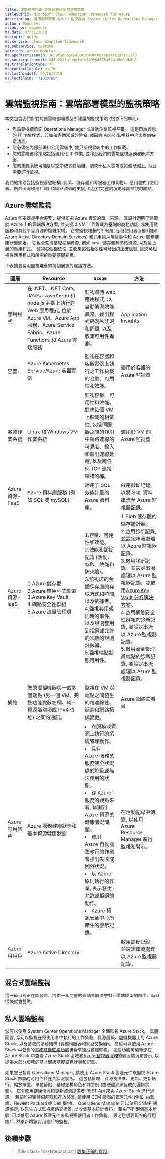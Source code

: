 ```yaml
---
title: 雲端監視指南–雲端部署模型的監視策略
titleSuffix: Microsoft Cloud Adoption Framework for Azure
description: 選擇何時使用 Azure 監視器或 System Center Operations Manager Microsoft Azure
author: MGoedtel
ms.author: magoedte
ms.date: 07/31/2019
ms.topic: guide
ms.service: cloud-adoption-framework
ms.subservice: operate
services: azure-monitor
ms.openlocfilehash: 3659f5e965e5a80c3b490f8b106a4cc30f1711a9
ms.sourcegitcommit: 443c28f3afeedfbfe8b9980875a54afdbebd83a8
ms.translationtype: MT
ms.contentlocale: zh-TW
ms.lasthandoff: 09/16/2019
ms.locfileid: "71030708"
---
```

# <a name="cloud-monitoring-guide-monitoring-strategy-for-cloud-deployment-models"></a>雲端監視指南：雲端部署模型的監視策略

本文包含我們針對每個雲端部署模型所建議的監視策略 (根據下列準則):

- 您需要持續承諾 Operations Manager 或其他企業監視平臺。 這是因為與您的 IT 作業程式、知識和專業知識的整合, 或因為 Azure 監視器中尚未提供特定功能。
- 您必須在內部部署和公用雲端中, 或只監視雲端中的工作負載。
- 您的雲端遷移策略包括現代化 IT 作業, 並移至我們的雲端監視服務和解決方案。
- 您的重要系統可能是以空中或實體隔離、裝載于私人雲端或實體硬體上, 而且需要進行監視。

我們的策略包括監視基礎結構 (計算、儲存體和伺服器工作負載)、應用程式 (使用者、例外狀況和用戶端) 和網路資源的支援, 以提供完整的服務導向監視的觀點。

## <a name="azure-cloud-monitoring"></a>Azure 雲端監視

Azure 監視器是平台服務，提供監視 Azure 資源的單一來源。 其設計適用于建置於 Azure 上的雲端解決方案, 並支援以 VM 工作負載為基礎的商務功能, 或使用微服務和其他平臺資源的複雜架構。 它會監視堆疊的所有層, 從租使用者服務 (例如 Azure Active Directory Domain Services) 和訂用帳戶層級事件和 Azure 服務健康狀態開始。 它也會監視基礎結構資源, 例如 Vm、儲存體和網路資源, 以及最上層的應用程式。 監視每個相依性, 並收集每個相依性可發出的正確信號, 讓您可檢視性應用程式和所需的重要基礎結構。

下表摘要說明監視堆疊的每個層級的建議方法。

<!-- markdownlint-disable MD033 -->

圖層 | Resource | `Scope` | 方法
---|---|---|----
應用程式 | 在 .NET、.NET Core、JAVA、JavaScript 和 node.js 平臺上執行的 Web 應用程式, 位於 Azure VM、Azure App 服務、Azure Service Fabric、Azure Functions 和 Azure 雲端服務 | 監視即時 web 應用程式, 以自動偵測效能異常、找出程式碼例外狀況和問題, 以及收集可用性遙測。 |  Application Insights
容器 | Azure Kubernetes Service/Azure 容器實例 | 監視在容器和容器實例上執行之工作負載的容量、可用性和效能。 | 適用於容器的 Azure 監視器
客體作業系統 | Linux 和 Windows VM 作業系統 | 監視容量、可用性和效能。 對應每個 VM 上裝載的相依性, 包括伺服器之間的作用中網路連線的可見度、輸入和輸出連線延遲, 以及跨任何 TCP 連接架構的埠。 | 適用於 VM 的 Azure 監視器
Azure 資源-PaaS | Azure 資料庫服務 (例如 SQL 或 mySQL) | 適用于 SQL 效能計量的 Azure 資料庫。 | 啟用診斷記錄, 以將 SQL 資料串流至 Azure 監視器記錄。
Azure 資源-IaaS | 1.Azure 儲存體<br/> 2.Azure 應用程式閘道<br/> 3.Azure Key Vault<br/> 4.網路安全性群組<br/> 5.Azure 流量管理員 | 1.容量、可用性和效能。<br/> 2.效能和診斷記錄 (活動、存取、效能和防火牆)。<br/> 3.監視您的金鑰保存庫的存取方式和時間, 以及依據者。<br/> 4.監視套用規則時的事件, 以及規則套用到拒絕或允許的次數的規則計數器。<br/>5.監視端點狀態可用性。 | 1.Blob 儲存體的儲存體計量。<br/> 2.啟用診斷記錄, 並設定串流處理以 Azure 監視器記錄。<br/> 3.啟用診斷記錄，並設定串流處理以 Azure 監視器記錄，並啟用[Azure Key Vault 分析解決方案](https://docs.microsoft.com/azure/azure-monitor/insights/azure-key-vault)。 <br/> 4.啟用網路安全性群組的診斷記錄, 並設定串流以 Azure 監視器記錄。<br/> 5.啟用流量管理員端點的診斷記錄, 並設定串流處理以 Azure 監視器記錄。
網路| 您的虛擬機器與一或多個端點 (另一個 VM、完整功能變數名稱、統一資源識別項或 IPv4 位址) 之間的通訊。 | 監視在 VM 與端點之間發生的可連線性、延遲和網路拓撲變更。 | Azure 網路監看員
Azure 訂用帳戶 | Azure 服務健康狀態和基本資源健康狀態 | <li> 在服務或資源上執行的系統管理動作。<br/><li> 具有 Azure 服務的服務健全狀況處於降級或無法使用的狀態。<br/><li> 從 Azure 服務的觀點來看, 偵測到 Azure 資源的健康情況問題。<br/><li> 使用 Azure 自動調整執行的作業會指出失敗或例外狀況。 <br/><li> 以 Azure 原則執行的作業, 表示發生允許或拒絕的動作。<br/><li> Azure 資訊安全中心所產生的警示記錄。 |在活動記錄中傳遞, 以使用 Azure Resource Manager 進行監視和警示。
Azure 租用戶|Azure Active Directory || 啟用診斷記錄, 並設定串流處理以 Azure 監視器記錄。

<!-- markdownlint-enable MD033 -->

## <a name="hybrid-cloud-monitoring"></a>混合式雲端監視

這一節目前正在開發中，提供一組完整的建議來解決您對此雲端模型的關注，而且很快就會提供。  

## <a name="private-cloud-monitoring"></a>私人雲端監視

您可以使用 System Center Operations Manager 全面監視 Azure Stack。 具體而言, 您可以監視在租使用者中執行的工作負載、資源層級、虛擬機器上的 Azure Stack, 以及裝載的基礎結構 (實體伺服器和網路交換器)。 您也可以使用 Azure Stack 中包含的[基礎結構監視功能](https://docs.microsoft.com/azure/azure-stack/azure-stack-monitor-health)組合來達成整體監視。 這些功能可協助您在 Azure Stack 中查看 Azure Stack 區域和[Azure 監視器服務](https://docs.microsoft.com/azure/azure-stack/user/azure-stack-metrics-azure-data)的健康情況和警示, 以提供大部分服務的基本層級基礎結構計量和記錄。

如果您已投資 Operations Manager, 請使用 Azure Stack 管理元件來監視 Azure Stack 部署的可用性和健全狀況狀態。 這包括區域、資源提供者、更新、更新執行、縮放單位、單位節點、基礎結構角色和其實例 (由硬體資源組成的邏輯實體)。 它會使用健康情況和更新資源提供者 REST Api 來與 Azure Stack 進行通訊。 若要監視實體伺服器和存放裝置, 請使用 OEM 廠商的管理元件 (例如, 由聯想、Hewlett Packard 或 Dell 提供)。 Operations Manager 可以使用 SNMP 通訊協定, 以原生方式監視網路交換器, 以收集基本統計資料。 藉由下列兩個基本步驟, 可以使用 Azure 管理元件來監視租使用者工作負載。 設定您想要監視的訂用帳戶, 然後新增該訂用帳戶的監視。

## <a name="next-steps"></a>後續步驟

> [!div class="nextstepaction"]
> [收集正確的資料](./data-collection.md)
